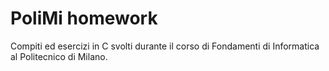 # PoliMi homework

Compiti ed esercizi in C svolti durante il corso di Fondamenti di Informatica al Politecnico di Milano.

